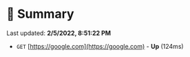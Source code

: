 # 📖 Summary
Last updated: **2/5/2022, 8:51:22 PM**

- `GET` [https://google.com](https://google.com) - **Up** (124ms)

